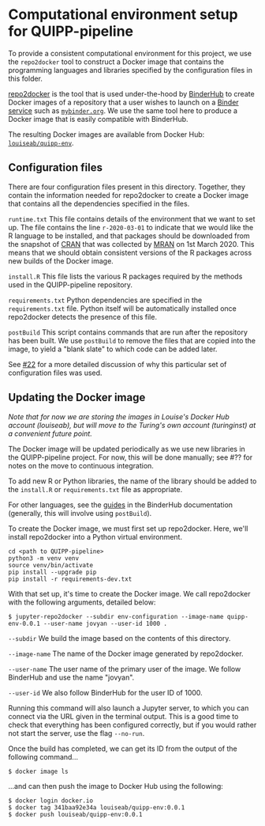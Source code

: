# Computational environment setup for QUIPP-pipeline

To provide a consistent computational environment for this project, we use the `repo2docker` tool to construct a Docker image that contains the programming languages and libraries specified by the configuration files in this folder.

[repo2docker](https://repo2docker.readthedocs.io/en/latest/) is the tool that is used under-the-hood by [BinderHub](https://binderhub.readthedocs.io/en/latest/) to create Docker images of a repository that a user wishes to launch on a [Binder service](https://mybinder.readthedocs.io/en/latest/) such as [`mybinder.org`](https://mybinder.org/).
We use the same tool here to produce a Docker image that is easily compatible with BinderHub.

The resulting Docker images are available from Docker Hub: [`louiseab/quipp-env`](https://hub.docker.com/r/louiseab/quipp-env).


## Configuration files

There are four configuration files present in this directory.
Together, they contain the information needed for repo2docker to create a Docker image that contains all the dependencies specified in the files.

`runtime.txt`
This file contains details of the environment that we want to set up.
The file contains the line `r-2020-03-01` to indicate that we would like the R language to be installed, and that packages should be downloaded from the snapshot of [CRAN](https://cran.r-project.org/) that was collected by [MRAN](https://mran.microsoft.com/timemachine) on 1st March 2020.
This means that we should obtain consistent versions of the R packages across new builds of the Docker image.

`install.R`
This file lists the various R packages required by the methods used in the QUIPP-pipeline repository.

`requirements.txt`
Python dependencies are specified in the `requirements.txt` file.
Python itself will be automatically installed once repo2docker detects the presence of this file.

`postBuild`
This script contains commands that are run after the repository has been built.
We use `postBuild` to remove the files that are copied into the image, to yield a "blank slate" to which code can be added later.

See [#22](https://github.com/alan-turing-institute/QUIPP-pipeline/issues/22) for a more detailed discussion of why this particular set of configuration files was used.


## Updating the Docker image

_Note that for now we are storing the images in Louise's Docker Hub account (louiseab), but will move to the Turing's own account (turinginst) at a convenient future point._

The Docker image will be updated periodically as we use new libraries in the QUIPP-pipeline project.
For now, this will be done manually; see #?? for notes on the move to continuous integration.

To add new R or Python libraries, the name of the library should be added to the `install.R` or `requirements.txt` file as appropriate.

For other languages, see the [guides](https://mybinder.readthedocs.io/en/latest/howto/languages.html) in the BinderHub documentation (generally, this will involve using `postBuild`).

To create the Docker image, we must first set up repo2docker.
Here, we'll install repo2docker into a Python virtual environment.
```
cd <path to QUIPP-pipeline>
python3 -m venv venv
source venv/bin/activate
pip install --upgrade pip
pip install -r requirements-dev.txt
```

With that set up, it's time to create the Docker image.
We call repo2docker with the following arguments, detailed below:
```
$ jupyter-repo2docker --subdir env-configuration --image-name quipp-env-0.0.1 --user-name jovyan --user-id 1000 .
```
`--subdir` We build the image based on the contents of this directory.

`--image-name` The name of the Docker image generated by repo2docker.

`--user-name` The user name of the primary user of the image. We follow BinderHub and use the name "jovyan".

`--user-id` We also follow BinderHub for the user ID of 1000.

Running this command will also launch a Jupyter server, to which you can connect via the URL given in the terminal output.
This is a good time to check that everything has been configured correctly, but if you would rather not start the server, use the flag `--no-run`.

Once the build has completed, we can get its ID from the output of the following command...
```
$ docker image ls
```
...and can then push the image to Docker Hub using the following:
```
$ docker login docker.io
$ docker tag 341baa92e34a louiseab/quipp-env:0.0.1
$ docker push louiseab/quipp-env:0.0.1
```
